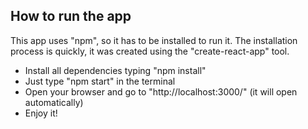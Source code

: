 ## How to run the app

This app uses "npm", so it has to be installed to run it.
The installation process is quickly, it was created using the "create-react-app" tool.

- Install all dependencies typing "npm install"
- Just type "npm start" in the terminal
- Open your browser and go to "http://localhost:3000/" (it will open automatically)
- Enjoy it!
